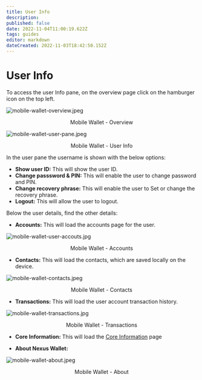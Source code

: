 ```yaml
---
title: User Info
description: 
published: false
date: 2022-11-04T11:00:19.622Z
tags: guides
editor: markdown
dateCreated: 2022-11-03T18:42:50.152Z
---
```


# User Info
To access the user Info pane, on the overview page click on the hamburger icon on the top left.

![mobile-wallet-overview.jpeg](/mobile-wallet-overview.jpeg)<p align=center>Mobile Wallet - Overview</p>

![mobile-wallet-user-pane.jpeg](/mobile-wallet-user-pane.jpeg)<p align=center>Mobile Wallet - User Info</p>

In the user pane the username is shown with the below options:
- **Show user ID:** This will show the user ID.
- **Change passsword & PIN:** This will enable the user to change password and PIN.
- **Change recovery phrase:** This will enable the user to Set or change the recovery phrase.
- **Logout:** This will allow the user to logout.

Below the user details, find the other details:

- **Accounts:** This will load the accounts page for the user.

![mobile-wallet-user-accouts.jpg](/mobile-wallet-user-accouts.jpg)<p align=center>Mobile Wallet - Accounts</p>

- **Contacts:** This will load the contacts, which are saved locally on the device.

![mobile-wallet-contacts.jpeg](/mobile-wallet-contacts.jpeg)<p align=center>Mobile Wallet - Contacts</p>

- **Transactions:** This will load the user account transaction history.

![mobile-wallet-transactions.jpg](/mobile-wallet-transactions.jpg)<p align=center>Mobile Wallet - Transactions</p>

- **Core Information:** This will load the [Core Information](/en/guides/mobile-wallet/core-info) page

- **About Nexus Wallet:**

![mobile-wallet-about.jpeg](/mobile-wallet-about.jpeg)<p align= center>Mobile Wallet - About</p>